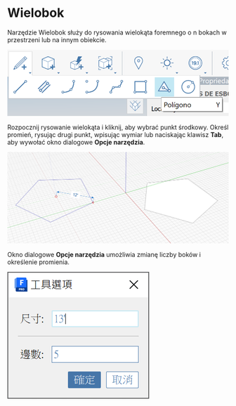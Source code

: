 # Wielobok 

Narzędzie Wielobok służy do rysowania wielokąta foremnego o n bokach w przestrzeni lub na innym obiekcie.

![](<../.gitbook/assets/image (9) (1).png>)

Rozpocznij rysowanie wielokąta i kliknij, aby wybrać punkt środkowy. Określ promień, rysując drugi punkt, wpisując wymiar lub naciskając klawisz **Tab**, aby wywołać okno dialogowe **Opcje narzędzia**.

![](<../.gitbook/assets/image (7) (1).png>)

Okno dialogowe **Opcje narzędzia** umożliwia zmianę liczby boków i określenie promienia.

![](<../.gitbook/assets/image (13) (1).png>)
